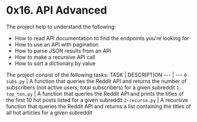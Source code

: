 # 0x16. API Advanced
The project help to understand the following:

- How to read API documentation to find the endpoints you're looking for
- How to use an API with pagination
- How to parse JSON results from an API
- How to make a recursive API call
- How to sort a dictionary by value

The project consist of the following tasks:
TASK | DESCRIPTION
--- | ---
`0-subs.py` | A function that queries the Reddit API and returns the number of subscribers (not active users, total subscribers) for a given subreddit
`1-top_ten.py` | A function that queries the Reddit API and prints the titles of the first 10 hot posts listed for a given subreddit
`2-recurse.py` | A recursive function that queries the Reddit API and returns a list containing the titles of all hot articles for a given subreddit
